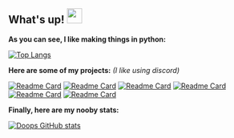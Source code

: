 ## What's up! <img src="https://raw.githubusercontent.com/MartinHeinz/MartinHeinz/master/wave.gif" width="30px">

**As you can see, I like making things in python:**

[![Top Langs](https://github-readme-stats.vercel.app/api/top-langs/?username=7uk&show_icons=true&theme=radical)](https://github.com/anuraghazra/github-readme-stats) 

**Here are some of my projects:**  *(I like using discord)*

[![Readme Card](https://github-readme-stats.vercel.app/api/pin/?username=7uk&repo=discord-ddos-bot&show_icons=true&theme=radical)](https://github.com/7uk/discord-ddos-bot)
[![Readme Card](https://github-readme-stats.vercel.app/api/pin/?username=7uk&repo=discord-webhook-spammer&show_icons=true&theme=radical)](https://github.com/7uk/discord-webhook-spammer)
[![Readme Card](https://github-readme-stats.vercel.app/api/pin/?username=7uk&repo=chrome-data-grabber&show_icons=true&theme=radical)](https://github.com/7uk/chrome-data-grabber)
[![Readme Card](https://github-readme-stats.vercel.app/api/pin/?username=7uk&repo=discord-bot-rat&show_icons=true&theme=radical)](https://github.com/7uk/discord-bot-rat)
[![Readme Card](https://github-readme-stats.vercel.app/api/pin/?username=7uk&repo=discolog&show_icons=true&theme=radical)](https://github.com/7uk/discolog)
[![Readme Card](https://github-readme-stats.vercel.app/api/pin/?username=7uk&repo=gitcheck&show_icons=true&theme=radical)](https://github.com/7uk/gitcheck)

**Finally, here are my nooby stats:**

[![Doops GitHub stats](https://github-readme-stats.vercel.app/api?username=7uk&theme=radical)](https://github.com/7uk/discord-ddos-bot)



